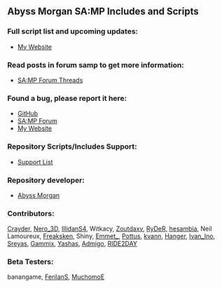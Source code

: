 ## Abyss Morgan SA:MP Includes and Scripts


### Full script list and upcoming updates:
* [My Website](http://8.ct8.pl)


### Read posts in forum samp to get more information:
* [SA:MP Forum Threads](http://8.ct8.pl/1)


### Found a bug, please report it here:
* [GitHub](https://github.com/AbyssMorgan/SA-MP/issues)
* [SA:MP Forum](http://8.ct8.pl/22)
* [My Website](http://8.ct8.pl/sendreport)


### Repository Scripts/Includes Support:
* [Support List](https://github.com/AbyssMorgan/SA-MP/wiki/Support)


### Repository developer:
* [Abyss Morgan](http://8.ct8.pl/22)


### Contributors:
[Crayder](http://forum.sa-mp.com/member.php?u=214776),
[Nero_3D](http://forum.sa-mp.com/member.php?u=9765),
[IllidanS4](http://forum.sa-mp.com/member.php?u=193537),
Witkacy,
[Zoutdaxv](http://forum.sa-mp.com/member.php?u=23496),
[RyDeR](http://forum.sa-mp.com/member.php?u=46049),
[hesambia](http://forum.sa-mp.com/member.php?u=241383),
Neil Lamoureux,
[Freaksken](http://forum.sa-mp.com/member.php?u=46764),
Shiny,
[Emmet_](https://github.com/emmet-jones),
[Pottus](http://forum.sa-mp.com/member.php?u=169807),
[kvann](http://forum.sa-mp.com/member.php?u=169274),
[Hanger](http://forum.sa-mp.com/member.php?u=160578),
[Ivan_Ino](http://forum.sa-mp.com/member.php?u=182165),
[Sreyas](http://forum.sa-mp.com/member.php?u=268427),
[Gammix](http://forum.sa-mp.com/member.php?u=249500),
[Yashas](http://forum.sa-mp.com/member.php?u=169426),
[Admigo](http://forum.sa-mp.com/member.php?u=108398),
[RIDE2DAY](http://forum.sa-mp.com/member.php?u=262298)

### Beta Testers:
banangame,
[FerilanS](http://8.ct8.pl/ferilans),
[MuchomoE](http://8.ct8.pl/muchomoe)

